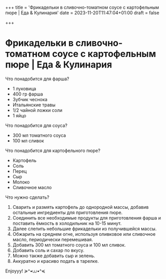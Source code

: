+++
title = 'Фрикадельки в сливочно-томатном соусе с картофельным пюре | Еда & Кулинария'
date = 2023-11-20T11:47:04+01:00
draft = false

+++

# Фрикадельки в сливочно-томатном соусе с картофельным пюре | Еда & Кулинария 

Что понадобится для фарша?

- 1 луковица 
- 400 гр фарша
- Зубчик чеснока
- Итальянские травы
- 1/2 чайной ложки соли
- 1 яйцо

Что понадобится для соуса?

- 300 мл томатного соуса
- 100 мл сливок

Что понадобится для картофельного пюре?

- Картофель
- Соль
- Перец
- Сыр
- Молоко
- Сливочное масло

Что нужно сделать?

1. Сварить и размять картофель до однородной массы, добавив остальные ингредиенты для приготовления пюре.
2. Соединить все необходимые продукты для приготовления фарша и поставить ёмкость в холодильник на 10-15 минут.
3. Далее слепить небольшие фрикадельки из получившейся массы. 
4. Обжарить на среднем огне, используя оливковое или сливочное масло, периодически перемешивая. 
5. Добавить 300 мл томатного соуса и 100 мл сливок. 
6. Добавить соль и сахар по вкусу. 
7. Можно также добавить сыр и зелень. 
8. Аккуратно и красиво подать в тарелке.

Enjoyyy! ≽^•⩊•^≼